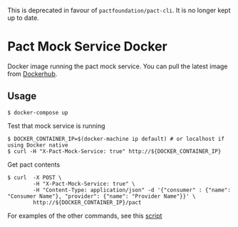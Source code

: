 This is deprecated in favour of `pactfoundation/pact-cli`. It is no longer kept up to date.

# Pact Mock Service Docker

Docker image running the pact mock service. You can pull the latest image from [Dockerhub][dockerhub].

## Usage

    $ docker-compose up

Test that mock service is running

    $ DOCKER_CONTAINER_IP=$(docker-machine ip default) # or localhost if using Docker native
    $ curl -H "X-Pact-Mock-Service: true" http://${DOCKER_CONTAINER_IP}

Get pact contents

    $ curl  -X POST \
            -H "X-Pact-Mock-Service: true" \
            -H "Content-Type: application/json" -d '{"consumer" : {"name": "Consumer Name"}, "provider": {"name": "Provider Name"}}' \
            http://${DOCKER_CONTAINER_IP}/pact

For examples of the other commands, see this [script](https://github.com/pact-foundation/pact-mock_service/blob/master/script/example.sh)

[dockerhub]: https://hub.docker.com/r/pactfoundation/pact-mock-service
